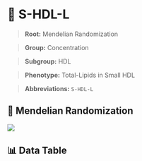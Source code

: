 # 🧪 S-HDL-L

> **Root:** Mendelian Randomization

> **Group:** Concentration  

> **Subgroup:** HDL

> **Phenotype:** Total-Lipids in Small HDL  

> **Abbreviations:** `S-HDL-L`

## 🧬 Mendelian Randomization  

<img src="/MR/Figures/Inverse/ShengxianHDLhengxianL.png"/>


## 📊 Data Table


<CsvTableMRI src="/public/MR/Data/Inverse/ShengxianHDLhengxianL.csv"/>
